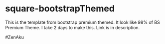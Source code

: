 # square-bootstrapThemed
This is the template from bootstrap premium themed. It look like 98% of BS Premium Theme. I take 2 days to make this. Link is in description.

#ZenAku
